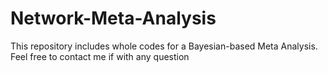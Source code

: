 # Network-Meta-Analysis
This repository includes whole codes for a Bayesian-based Meta Analysis. Feel free to contact me if with any question
